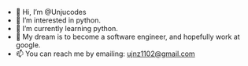 - 👋 Hi, I’m @Unjucodes
- 👀 I’m interested in python.
- 🌱 I’m currently learning python.
- 🫠 My dream is to become a software engineer, and hopefully work at google.
- 📫 You can reach me by emailing: ujnz1102@gmail.com
  

<!---
Unjucodes/Unjucodes is a ✨ special ✨ repository because its `README.md` (this file) appears on your GitHub profile.
You can click the Preview link to take a look at your changes.
--->
